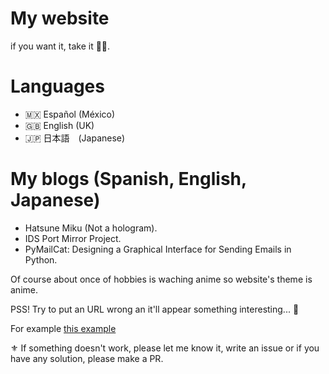 # My website

if you want it, take it 👍🏻.

# Languages
- 🇲🇽 Español (México)
- 🇬🇧 English (UK)
- 🇯🇵 日本語　(Japanese)

# My blogs (Spanish, English, Japanese)
-  Hatsune Miku (Not a hologram). 
-  IDS Port Mirror Project.
-  PyMailCat: Designing a Graphical Interface for Sending Emails in Python.

Of course about once of hobbies is waching anime so website's theme is anime.

PSS! Try  to put an URL wrong an it'll appear something interesting... 👀

For example [this example](https://yoshiokeimakun.me/fr/)

⚜️ If something doesn't work, please let me know it, write an issue or if you have any solution, please make a PR.
